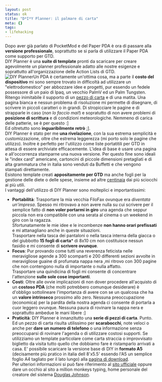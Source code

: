 ```yaml
--- 
layout: post
status: ok
title: "D*I*Y Planner: il palmare di carta"
meta: {}
tags: 
- lifehacking
---
```

Dopo aver già parlato di PocketMod e del Paper PDA è ora di passare alla **versione professionale**, soprattutto se si parla di utilizzare il Paper PDA come supporto per GTD.  
DIY Planner è una **suite di template** pronti da scaricare per creare agevolmente un planner professionale adatto alle nostre esigenze e soprattutto all'organizzazione delle Action Lists di GTD.  
![DIY Planner](http://fast.mgpf.it/20050909.jpg)Un PDA è certamente un'ottima cosa, ma a parte il **costo del dispositivo** mi sono sempre trovato in difficoltà ad utilizzare un "elettrodomestico" per abbozzare idee e progetti, pur essendo un fedele possessore di un paio di Ipaq, un vecchio PalmV ed un Palm Tungsten.  
Ritengo inimitabile il supporto di un [pezzo di carta](http://www.moleskinerie.com) e di una matita. Una pagina bianca e nessun problema di risoluzione mi permette di disegnare, di scrivere in piccoli caratteri o in grandi. Di stropicciare le pagine e di strapparle in caso (*non lo faccio mai!*) e sopratutto di non avere problemi di **posizione di scrittura** e di condizioni meteorologiche. Nemmeno di carica delle patterie, se è per questo :]  
Ed oltretutto sono **inguaribilmente retrò** ;].  
DIY Planner è stato per me **una rivelazione**, con la sua estrema semplicità e customizzazione, oltre che estrema leggerezza (mi porto solo le pagine che utilizzo). Inoltre è perfetto per l'utilizzo come liste portatitili per GTD in attesa di essere archiviate efficacemente. L'idea di base è usare una pagina e all'occorrenza stamparne una nuova versione. Per questo fine sono ideali le "index card" americane, cartoncini di piccole dimensioni pretagliati e di alta grammatura che in italia sono venduti da Buffetti e che vengono stampati direttamente.  
Esistono template creati **appositamente per GTD** ma anche fogli per la gestione delle diete o delle spese, insieme ad altre [centinaia](http://www.diyplanner.com/templates/directory) dai più sciocchi ai più utili.  
I vantaggi dell'utilizzo di DIY Planner sono molteplici e importantissimi:
*  **Portabilità**: Trasportare la mia vecchia FiloFax ovunque era *diventata un'impresa*. Spesso mi ritrovavo a non avere nulla su cui scrivere per il semplice fatto di **non voler portarmi in giro** una agenda che seppur piccola non era compatibile con una serata al cinema o un weekend in giro con la ragazza.  
    Sfortunatamente le mie idee e le incombenze **non hanno orari prefissati** e mi attanagliano anche in queste situazioni.  
    Trasportare nella tasca dei pantaloni o nella tasca interna della giacca o del giubbotto **15 fogli di carta*** di 8x10 cm non costituisce nessun fasidio e mi consente di **scrivere ovunque**.  
*  **Focus**: Pur provando come tutti una reverenza feticista nelle meravigliose agende a 300 scomparti e 200 differenti sezioni avvolte in meravigliose guaine di profumata nappa nera ,mi ritrovo con 300 pagine che non contengono nulla di importante o nulla affatto.  
    Trasportare una quindicina di fogli mi consente di concentrare l'attenzione **sulle sole cose importanti**.  
*  **Costi**: Oltre alle ovvie implicazioni di non dover procedere all'acquisto di un **costoso PDA** (che molti potrebbero comunque desiderare) è d'obbligo sottolineare l'importanza di avere con se un qualcosa che ha un **valore intrinseco** prossimo allo zero. Nessuna preoccupazione (economica) per la pardita della nostra agenda ci consente di portarla a cuor leggero ovunque. Nessuna paura di rovinare la nappa nera e soprattutto ambedue le mani libere :]  
*  **Praticità**: DIY Planner è innanzitutto una **serie di pezzi di carta**. Punto.  
    Ed un pezzo di carta risulta utilissimo per **scarabocchi**, note veloci o anche per **dare un numero di telefono** o una informazione senza preoccuparsi di rovinare l'agenda o di utilizzare costosi supporti. Se utilizziamo un template particolare come carta straccia o improvvisato biglietto da visita tutto quello che dobbiamo fare è ristamparlo arrivati a casa.
E' possibile scaricare la versione base di DIY  in **formato A5** (decisamente più pratico in italia dell 8'x5.5' essendo l'A5 un semplice foglio A4 tagliato per il lato lungo) alla [pagina di download](http://www.diyplanner.com/node/192).  
Per ulteriori informazioni si può fare riferimento al [sito ufficiale](http://www.diyplanner.com)  oppure dare un occhio al sito a million monkeys typing, home personale del creatore del sistema [Douglas Johnson](http://www.douglasjohnston.net/weblog/index.php?p=36). 
